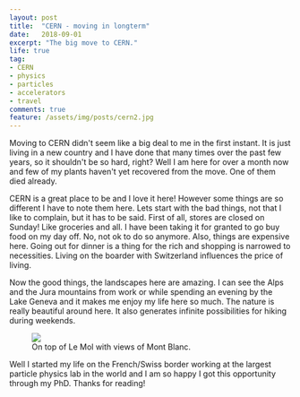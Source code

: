 ```yaml
---
layout: post
title:  "CERN - moving in longterm"
date:   2018-09-01
excerpt: "The big move to CERN."
life: true
tag:
- CERN
- physics
- particles
- accelerators
- travel
comments: true
feature: /assets/img/posts/cern2.jpg
---
```


Moving to CERN didn't seem like a big deal to me in the first instant. It is just living in a new country and I have done that many times over the past few years, so it shouldn't be so hard, right? Well I am here for over a month now and few of my plants haven't yet recovered from the move. One of them died already.

CERN is a great place to be and I love it here! However some things are so different I have to note them here. Lets start with the bad things, not that I like to complain, but it has to be said. First of all, stores are closed on Sunday! Like groceries and all. I have been taking it for granted to go buy food on my day off. No, not ok to do so anymore.
Also, things are expensive here. Going out for dinner is a thing for the rich and shopping is narrowed to necessities. Living on the boarder with Switzerland influences the price of living.

Now the good things, the landscapes here are amazing. I can see the Alps and the Jura mountains from work or while spending an evening by the Lake Geneva and it makes me enjoy my life here so much. The nature is really beautiful around here. It also generates infinite possibilities for hiking during weekends.


<figure>
        <a href="/assets/img/posts/cern1.JPG"><img src="/assets/img/posts/cern1.JPG"></a>
        <figcaption>On top of Le Mol with views of Mont Blanc.</figcaption>
</figure>

Well I started my life on the French/Swiss border working at the largest particle physics lab in the world and I am so happy I got this opportunity through my PhD. Thanks for reading!

